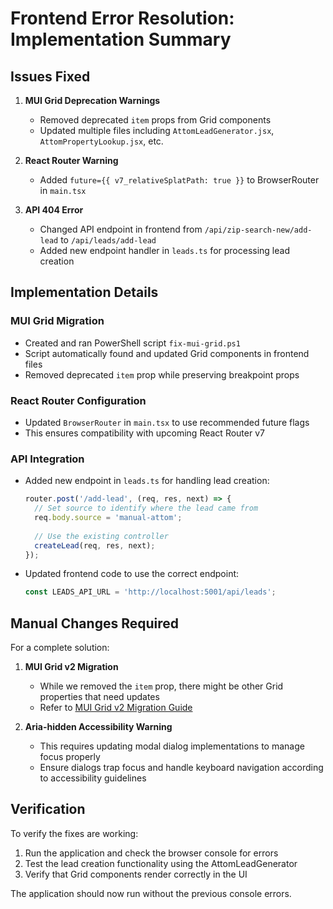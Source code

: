# Frontend Error Resolution: Implementation Summary

## Issues Fixed

1. **MUI Grid Deprecation Warnings**
   - Removed deprecated `item` props from Grid components
   - Updated multiple files including `AttomLeadGenerator.jsx`, `AttomPropertyLookup.jsx`, etc.

2. **React Router Warning**
   - Added `future={{ v7_relativeSplatPath: true }}` to BrowserRouter in `main.tsx`

3. **API 404 Error**
   - Changed API endpoint in frontend from `/api/zip-search-new/add-lead` to `/api/leads/add-lead`
   - Added new endpoint handler in `leads.ts` for processing lead creation

## Implementation Details

### MUI Grid Migration

- Created and ran PowerShell script `fix-mui-grid.ps1`
- Script automatically found and updated Grid components in frontend files
- Removed deprecated `item` prop while preserving breakpoint props

### React Router Configuration

- Updated `BrowserRouter` in `main.tsx` to use recommended future flags
- This ensures compatibility with upcoming React Router v7

### API Integration

- Added new endpoint in `leads.ts` for handling lead creation:
  ```typescript
  router.post('/add-lead', (req, res, next) => {
    // Set source to identify where the lead came from
    req.body.source = 'manual-attom';
    
    // Use the existing controller
    createLead(req, res, next);
  });
  ```
- Updated frontend code to use the correct endpoint:
  ```javascript
  const LEADS_API_URL = 'http://localhost:5001/api/leads';
  ```

## Manual Changes Required

For a complete solution:

1. **MUI Grid v2 Migration**
   - While we removed the `item` prop, there might be other Grid properties that need updates
   - Refer to [MUI Grid v2 Migration Guide](https://mui.com/material-ui/migration/upgrade-to-grid-v2/)

2. **Aria-hidden Accessibility Warning**
   - This requires updating modal dialog implementations to manage focus properly
   - Ensure dialogs trap focus and handle keyboard navigation according to accessibility guidelines

## Verification

To verify the fixes are working:

1. Run the application and check the browser console for errors
2. Test the lead creation functionality using the AttomLeadGenerator
3. Verify that Grid components render correctly in the UI

The application should now run without the previous console errors.
